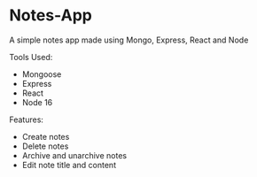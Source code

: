 # Notes-App
A simple notes app made using Mongo, Express, React and Node


Tools Used:

* Mongoose
* Express
* React
* Node 16


Features:

* Create notes
* Delete notes
* Archive and unarchive notes
* Edit note title and content
